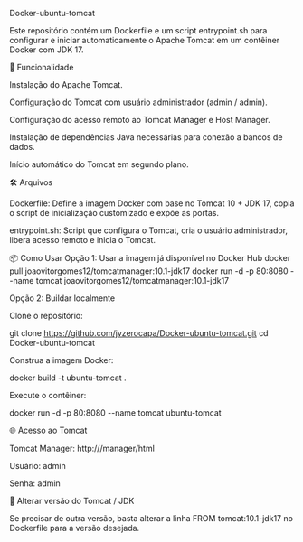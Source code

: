 Docker-ubuntu-tomcat

Este repositório contém um Dockerfile e um script entrypoint.sh para configurar e iniciar automaticamente o Apache Tomcat em um contêiner Docker com JDK 17.

🚀 Funcionalidade

Instalação do Apache Tomcat.

Configuração do Tomcat com usuário administrador (admin / admin).

Configuração do acesso remoto ao Tomcat Manager e Host Manager.

Instalação de dependências Java necessárias para conexão a bancos de dados.

Início automático do Tomcat em segundo plano.

🛠️ Arquivos

Dockerfile: Define a imagem Docker com base no Tomcat 10 + JDK 17, copia o script de inicialização customizado e expõe as portas.

entrypoint.sh: Script que configura o Tomcat, cria o usuário administrador, libera acesso remoto e inicia o Tomcat.

📦 Como Usar
Opção 1: Usar a imagem já disponível no Docker Hub
docker pull joaovitorgomes12/tomcatmanager:10.1-jdk17
docker run -d -p 80:8080 --name tomcat joaovitorgomes12/tomcatmanager:10.1-jdk17

Opção 2: Buildar localmente

Clone o repositório:

git clone https://github.com/jvzerocapa/Docker-ubuntu-tomcat.git
cd Docker-ubuntu-tomcat


Construa a imagem Docker:

docker build -t ubuntu-tomcat .


Execute o contêiner:

docker run -d -p 80:8080 --name tomcat ubuntu-tomcat

🌐 Acesso ao Tomcat

Tomcat Manager: http://<host>/manager/html

Usuário: admin

Senha: admin

🔄 Alterar versão do Tomcat / JDK

Se precisar de outra versão, basta alterar a linha FROM tomcat:10.1-jdk17 no Dockerfile para a versão desejada.
